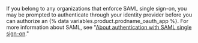 If you belong to any organizations that enforce SAML single sign-on, you may be prompted to authenticate through your identity provider before you can authorize an {% data variables.product.prodname_oauth_app %}. For more information about SAML, see "[About authentication with SAML single sign-on](/github/authenticating-to-github/about-authentication-with-saml-single-sign-on)."
